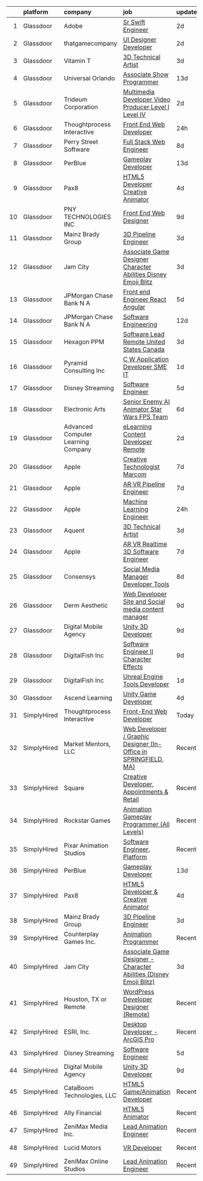 

|    | platform    | company                            | job                                                                                                                                                                                                                                                                                                                                                                                                                                                                                                                                                                                                                                                                                                                                                                                                                                                                                                                                                                                                                                                                                                                                                                                                                                                                                                                                                                                                                                                                                                         | update_time   | location             |
|---:|:------------|:-----------------------------------|:------------------------------------------------------------------------------------------------------------------------------------------------------------------------------------------------------------------------------------------------------------------------------------------------------------------------------------------------------------------------------------------------------------------------------------------------------------------------------------------------------------------------------------------------------------------------------------------------------------------------------------------------------------------------------------------------------------------------------------------------------------------------------------------------------------------------------------------------------------------------------------------------------------------------------------------------------------------------------------------------------------------------------------------------------------------------------------------------------------------------------------------------------------------------------------------------------------------------------------------------------------------------------------------------------------------------------------------------------------------------------------------------------------------------------------------------------------------------------------------------------------|:--------------|:---------------------|
|  1 | Glassdoor   | Adobe                              | [Sr  Swift Engineer](https://www.glassdoor.com/partner/jobListing.htm?pos=124&ao=1136043&s=58&guid=00000181518500eb879bbe0042eb9000&src=GD_JOB_AD&t=SR&vt=w&cs=1_ee44a25d&cb=1654930080518&jobListingId=1007926865965&jrtk=3-0-1g58oa0e7380b001-1g58oa0ekr16q800-0eb9acac2a4dbb82-)                                                                                                                                                                                                                                                                                                                                                                                                                                                                                                                                                                                                                                                                                                                                                                                                                                                                                                                                                                                                                                                                                                                                                                                                                         | 2d            | New York, NY         |
|  2 | Glassdoor   | thatgamecompany                    | [UI Designer Developer](https://www.glassdoor.com/partner/jobListing.htm?pos=113&ao=1136043&s=58&guid=00000181518500eb879bbe0042eb9000&src=GD_JOB_AD&t=SR&vt=w&cs=1_73b6625b&cb=1654930080512&jobListingId=1007926460343&jrtk=3-0-1g58oa0e7380b001-1g58oa0ekr16q800-b15c9ccfab3e315b-)                                                                                                                                                                                                                                                                                                                                                                                                                                                                                                                                                                                                                                                                                                                                                                                                                                                                                                                                                                                                                                                                                                                                                                                                                      | 2d            | Santa Monica, CA     |
|  3 | Glassdoor   | Vitamin T                          | [3D Technical Artist](https://www.glassdoor.com/partner/jobListing.htm?pos=108&ao=1110586&s=58&guid=00000181518500eb879bbe0042eb9000&src=GD_JOB_AD&t=SR&vt=w&cs=1_ae7a87e5&cb=1654930080512&jobListingId=1007924250804&cpc=451933188B21919D&jrtk=3-0-1g58oa0e7380b001-1g58oa0ekr16q800-b676246afe9ffab5--6NYlbfkN0DMrcEu7yrtATojKJA7cEzGQ3FdRGWLh0CZQInL4ECGI6k5tN82kdM0OKoro5eXmjqrlAnDtckO5oeRnp0WuwL4LRISKzB96TROHOn88Gkm_ZjVTDxR6yvKi-wTEpxbYoH4Q9Epgd_JwKUcv74onN9sPbFCnxTAPOYzeQVeoWsKFH3ceFk4XTZZhHA1ZEWOr2IFfBp5-lltLUZ28tOjabB2JaqVXAqMe4joTtSEwPKp-UM_GfgqirWOuBX5Bcl871fEIyZIm6TxfaAxY3hw7JKcWueKFxUcTyydZ2zNMVulqj9pN5PPoX_KyQouLkiu2hKk5a3_fl26OOar-ajwwMooV30VwEe-ub_GP61-NDJIYMCmBGCZ81trIzdwSdXqALWOvHFXaVC_sG3_2gryXdWy6kxYnOau6nGlgvibJj1qf1qypqHDj1tbN9gviV_aLR0k19eH7Jwsfih09xcjw4PnstYDDl9dbcc%3D)                                                                                                                                                                                                                                                                                                                                                                                                                                                                                                                                                                                                                                                                                     | 3d            | Remote               |
|  4 | Glassdoor   | Universal Orlando                  | [Associate Show Programmer](https://www.glassdoor.com/partner/jobListing.htm?pos=104&ao=1110586&s=58&guid=00000181518500eb879bbe0042eb9000&src=GD_JOB_AD&t=SR&vt=w&cs=1_bf1174af&cb=1654930080511&jobListingId=1007899977690&cpc=B101C867B3EF2D75&jrtk=3-0-1g58oa0e7380b001-1g58oa0ekr16q800-2735dcba309f4511--6NYlbfkN0A8dBNt2Xi2s2VyZMdbOlonzlm4bxv48OGaZczYzhjJpiI6hl9onzam_9bPu8THeLHS33lgPoROi3Nk-t2fwvnGv-IUb7dftLT6zd1Hgu4Jzffg5nKJAm4_HSLTrtFY8QMMDi18zQ6SLRpl19tr40OgDun0b9UW2TV2bDSkwqsCMq5OPCCN2F7FVJfe-Kfks84xpW3QvQ1SdHRllb9R5Cko_hyhywK9mflQr_IeWUQKpXOXgAF0q6cAkx9Q-d_osEiIRMZnqiMEGCvnBqw31Ac2ydV6HxWEoW7qCNQ2F8oeMCQKhnyJTh2AJ6aPurIOuOfEhzFxNrFH8fReCJMNWtlthVJdXuGxMDDTpB2M4-iZAw8JTBQg0V0WXfeeea-rK-A2MGbNQUmGkgDfb7FH03iBJNAvgI3MMAK7XQy7yOZNp26flj2NDtfnip9Yc6oguQLoX3VF8B_J0SE0TD2NQo1d7fgtWFrYXn6Bk4Tw8B2LQd0i2vCWCJjD8bkVUzD2p70dP-gIwIwRAdVn7uOb14I26d2YN5-bbMqnl6kZEZNWljnxu-7PwqmyV8HfF0R8SfejBbg4Fe8D5g6t6YmEw3FDwy-jFgZq0SnXbA_Ny7FlTkdMDleHWsMqFbmYWpn68B61l0HYueFXNh5P4-iJ5sk9bCAVPkYM1iWo_9QXhiizHz03J7vFP2a9I992LAjjJUluYbIDZW4QyZ4STC7ZifPuCLavF21a5lCqzeuE9VY316tnoq2pnIApAL7BHWVD8J4rn_MT0wgMssgLbMOB4PhtSchuTq84-69JEbbQsjoSgnNxmdfbyk3Pm8k9Y3moSXco1AiIQ2bauti56nQZ01CSAdxdwxgz4ZcqLZEltx04hi6S_2eHiZgxtYmOqIwB4oR4hANcWasDwler9KQyDYnGwOjy9wy_9FTkvilkOxSFbYfbG1a4uxgtWzaK_BMhRlFgFsI22aeLi7CBZFQMzs7IyXULXDNzdVSTgsN4y7Rd3XLivMyrE7kljg4vnDo_9cO-w06c3Pre48o616WC3N0dQS-XjQ9KC7i31SicJoV2lTxg34ZyWDFQHSaDXbVykcdIbP8cvvOXXolU_FY69i0Yo-2yc66P01Vxx2UxlzybiQ%3D%3D) | 13d           | Orlando, FL          |
|  5 | Glassdoor   | Trideum Corporation                | [Multimedia Developer Video Producer  Level I   Level IV ](https://www.glassdoor.com/partner/jobListing.htm?pos=128&ao=1136043&s=58&guid=00000181518500eb879bbe0042eb9000&src=GD_JOB_AD&t=SR&vt=w&ea=1&cs=1_ba717557&cb=1654930080518&jobListingId=1007927748029&jrtk=3-0-1g58oa0e7380b001-1g58oa0ekr16q800-9774e517da35a4b8-)                                                                                                                                                                                                                                                                                                                                                                                                                                                                                                                                                                                                                                                                                                                                                                                                                                                                                                                                                                                                                                                                                                                                                                              | 2d            | Fort Sam Houston, TX |
|  6 | Glassdoor   | Thoughtprocess Interactive         | [Front End Web Developer](https://www.glassdoor.com/partner/jobListing.htm?pos=103&ao=1110586&s=58&guid=00000181518500eb879bbe0042eb9000&src=GD_JOB_AD&t=SR&vt=w&ea=1&cs=1_1f47c7ec&cb=1654930080512&jobListingId=1007932192849&cpc=6193B0C32834B022&jrtk=3-0-1g58oa0e7380b001-1g58oa0ekr16q800-17fa3b3a3ef9e947--6NYlbfkN0DW1Pv4zlUSkAgGS76DL173agLpQ-Pr3TIaPZqk8bxgbTU2O9KJxAWmHxIfHPGN5y_KvDlX-iVMjoY0_k1LdJzh5BAsDGg8DboJwnaowMvUwWclEyj4k54soQzN7MZPN3m22WEQMf8VZDbHjxQowwIRCqtcIciu2m8NeKrsdMoaYSIXoEuiD2iOmElVCbb3LDrA3P-lG84Mb-_ixQFZuSZeIhyVDVBQdI1egRUZQqeJ6oWddvvwsGY7qoypg0_yWRRM9P59gfMS2VR6LKUOUTsCRrYotgnp8rxfqXvtF0GsV7jiLcn1yS7dH9NKKawoGKfvs9UK8twxdRwBLK5pP-bk5KiDhC0NZFpU-p4gXTCcTtALc0WOoOFyRBqTIHi-BKArHDCYG0X6t6uBwH7Q8NQsb1_ke7a5FWliXOyKHC9LlN2EegkHrlgzyt4jkqUsze2lPzOyrQYVEgaujFKy-OA_1b34oxm9KxYqkqelmIH4-eVnjKT19qzZL9vWclCcgM0%3D)                                                                                                                                                                                                                                                                                                                                                                                                                                                                                                                                                                                                                                            | 24h           | Saint Louis, MO      |
|  7 | Glassdoor   | Perry Street Software              | [Full Stack Web Engineer](https://www.glassdoor.com/partner/jobListing.htm?pos=120&ao=1136043&s=58&guid=00000181518500eb879bbe0042eb9000&src=GD_JOB_AD&t=SR&vt=w&ea=1&cs=1_f20d8c69&cb=1654930080513&jobListingId=1007914397876&jrtk=3-0-1g58oa0e7380b001-1g58oa0ekr16q800-eb2ef8af587e2fcf-)                                                                                                                                                                                                                                                                                                                                                                                                                                                                                                                                                                                                                                                                                                                                                                                                                                                                                                                                                                                                                                                                                                                                                                                                               | 8d            | New York, NY         |
|  8 | Glassdoor   | PerBlue                            | [Gameplay Developer](https://www.glassdoor.com/partner/jobListing.htm?pos=111&ao=1136043&s=58&guid=00000181518500eb879bbe0042eb9000&src=GD_JOB_AD&t=SR&vt=w&ea=1&cs=1_edaa0464&cb=1654930080512&jobListingId=1007900012705&jrtk=3-0-1g58oa0e7380b001-1g58oa0ekr16q800-6bc70aa2c3c75999-)                                                                                                                                                                                                                                                                                                                                                                                                                                                                                                                                                                                                                                                                                                                                                                                                                                                                                                                                                                                                                                                                                                                                                                                                                    | 13d           | Madison, WI          |
|  9 | Glassdoor   | Pax8                               | [HTML5 Developer   Creative Animator](https://www.glassdoor.com/partner/jobListing.htm?pos=110&ao=1136043&s=58&guid=00000181518500eb879bbe0042eb9000&src=GD_JOB_AD&t=SR&vt=w&ea=1&cs=1_b75fcfa8&cb=1654930080512&jobListingId=1007921790278&jrtk=3-0-1g58oa0e7380b001-1g58oa0ekr16q800-94e32ab3bd5f2716-)                                                                                                                                                                                                                                                                                                                                                                                                                                                                                                                                                                                                                                                                                                                                                                                                                                                                                                                                                                                                                                                                                                                                                                                                   | 4d            | Denver, CO           |
| 10 | Glassdoor   | PNY TECHNOLOGIES  INC              | [Front End Web Designer](https://www.glassdoor.com/partner/jobListing.htm?pos=112&ao=1136043&s=58&guid=00000181518500eb879bbe0042eb9000&src=GD_JOB_AD&t=SR&vt=w&ea=1&cs=1_94304739&cb=1654930080512&jobListingId=1007909671058&jrtk=3-0-1g58oa0e7380b001-1g58oa0ekr16q800-7ca51e5658e731c3-)                                                                                                                                                                                                                                                                                                                                                                                                                                                                                                                                                                                                                                                                                                                                                                                                                                                                                                                                                                                                                                                                                                                                                                                                                | 9d            | Remote               |
| 11 | Glassdoor   | Mainz Brady Group                  | [3D Pipeline Engineer](https://www.glassdoor.com/partner/jobListing.htm?pos=101&ao=1110586&s=58&guid=00000181518500eb879bbe0042eb9000&src=GD_JOB_AD&t=SR&vt=w&ea=1&cs=1_4d342b90&cb=1654930080511&jobListingId=1007924023769&cpc=BBBD384EA192911E&jrtk=3-0-1g58oa0e7380b001-1g58oa0ekr16q800-19e69a8eea02e56c--6NYlbfkN0AmBvT8mmb9xI3Fj7UxKkF4Cq8RZh4Va6i5lMeIN2RcgGASh7aFhimwCXUNgOpzN1fbJ1oBdpr8KHMtR0CV7Zq2RullAxWIL3pE3BDWV59ENUqakRDszZixYKhBkXpnqpQvqe1fgrLdNWUtqdFStxCtFPy6Wabm9-W5fOxJtdZMS8_ygq6xyQ55hH7eNBwfvRq9YUTs8eIAxrtb5Ivc_u609qf8UvGBuuXDqd1hi-bFp5axosWyDcp731zVXWTFOFDzA8cLcrBvly0SlFrRYpA6FCc1ZkqfPq3N7qgN5fNl7J3XJhtMpPWJO_ZQifVFNRzBQVjWn8gubz4lle4IyTfKLu5JrxPHBPfR54tFzpZzhbT7fHvWhWV27r_fOULrbcoeBiTzA4RwWcTZ65q2YGsEzNMDS7GWpWnZmMU3lBCdBo08Q1JYSG3yxhR4Huhpvsiz-hxEoaLt0DqKD5RtJSzS8t7Tivac8C3uKX4FK7JwOo_t5HbvRU9RfExX_iNrGc1GNc2F-HuGHg%3D%3D)                                                                                                                                                                                                                                                                                                                                                                                                                                                                                                                                                                                                                                 | 3d            | Remote               |
| 12 | Glassdoor   | Jam City                           | [Associate Game Designer   Character Abilities  Disney Emoji Blitz ](https://www.glassdoor.com/partner/jobListing.htm?pos=116&ao=1136043&s=58&guid=00000181518500eb879bbe0042eb9000&src=GD_JOB_AD&t=SR&vt=w&cs=1_e2623bf3&cb=1654930080513&jobListingId=1007924480789&jrtk=3-0-1g58oa0e7380b001-1g58oa0ekr16q800-ef94adba0224604c-)                                                                                                                                                                                                                                                                                                                                                                                                                                                                                                                                                                                                                                                                                                                                                                                                                                                                                                                                                                                                                                                                                                                                                                         | 3d            | Burbank, CA          |
| 13 | Glassdoor   | JPMorgan Chase Bank  N A           | [Front end Engineer   React Angular](https://www.glassdoor.com/partner/jobListing.htm?pos=114&ao=1136043&s=58&guid=00000181518500eb879bbe0042eb9000&src=GD_JOB_AD&t=SR&vt=w&cs=1_abfd6fb7&cb=1654930080513&jobListingId=1007919590257&jrtk=3-0-1g58oa0e7380b001-1g58oa0ekr16q800-a4bbdc68706a567a-)                                                                                                                                                                                                                                                                                                                                                                                                                                                                                                                                                                                                                                                                                                                                                                                                                                                                                                                                                                                                                                                                                                                                                                                                         | 5d            | Plano, TX            |
| 14 | Glassdoor   | JPMorgan Chase Bank  N A           | [Software Engineering](https://www.glassdoor.com/partner/jobListing.htm?pos=117&ao=1136043&s=58&guid=00000181518500eb879bbe0042eb9000&src=GD_JOB_AD&t=SR&vt=w&cs=1_5b446aba&cb=1654930080513&jobListingId=1007900429888&jrtk=3-0-1g58oa0e7380b001-1g58oa0ekr16q800-f94e7ac545b6f3b8-)                                                                                                                                                                                                                                                                                                                                                                                                                                                                                                                                                                                                                                                                                                                                                                                                                                                                                                                                                                                                                                                                                                                                                                                                                       | 12d           | Columbus, OH         |
| 15 | Glassdoor   | Hexagon PPM                        | [Software Lead  Remote   United States  Canada ](https://www.glassdoor.com/partner/jobListing.htm?pos=130&ao=1136043&s=58&guid=00000181518500eb879bbe0042eb9000&src=GD_JOB_AD&t=SR&vt=w&cs=1_5cb510b5&cb=1654930080518&jobListingId=1007924814613&jrtk=3-0-1g58oa0e7380b001-1g58oa0ekr16q800-401ac6b60cf2f8b3-)                                                                                                                                                                                                                                                                                                                                                                                                                                                                                                                                                                                                                                                                                                                                                                                                                                                                                                                                                                                                                                                                                                                                                                                             | 3d            | Madison, AL          |
| 16 | Glassdoor   | Pyramid Consulting  Inc            | [C W Application Developer SME   IT](https://www.glassdoor.com/partner/jobListing.htm?pos=109&ao=1110586&s=58&guid=00000181518500eb879bbe0042eb9000&src=GD_JOB_AD&t=SR&vt=w&ea=1&cs=1_e67b3ebb&cb=1654930080513&jobListingId=1007929621540&cpc=F41FEAB56D215062&jrtk=3-0-1g58oa0e7380b001-1g58oa0ekr16q800-fe002e009dff159c--6NYlbfkN0Bjic9BpODao-m9BEup4myv2yv9o6hanv70kCRpjMjSDcmmrD9YS-C3x1sAbJGW_XqKuzhmgJhJcVI52qUdS9zY-B0NezLEoDV8lM3EsDfYMhCkJcHVZzTvoSSyWiXxPfdRaO20MHgXm1yxPXMCH7osvwkyhbNu9K5t5Sw46bVp2uMBH5VPcGrawp10Be8aPcmIteYYkQFGeBoJxSXms7zdt56uHeQn3e7PLzyMNU8EiisNZh9DwZmr5NTjPDl82jOFnCwLyc1PEOQo2xAqiFqSe0ywpZ5kYiNHMH6PloGDjxxFhEIR2uPXHz0M1eMhae4-pH-rRhozEOP6IXOF9d1iYGy-NwWjywBh9x5aADb6Dvi8SYwTRzyl9hO4yA_U-Ih1A8bwrwhtJk0MUyk37VteXmTlqt2sRpC0yVWkwzM2Od92kdS6TKuhyxZSx1sXGNMRnvSGFdUKNl-WlftAr7R2b8uu7nADt70dy3-1f0lQ0cK8X169sMapl6sYc6dRPrD2k9B1I8-C8yAQDnQ4VqPxgcrjlM4ta15e6T1qO4PDQrDowqbJKxAKwNJXoGc1msBvYiEOGyTQ89ys7lNMzztxLOeIauUXBccCWpUup0cB9wDSYKroMKAj8YCyr0G8CO4tR6DrKRNE065yC7SZD_XIGCE7vS30rr8-ANyjprhNhe1F0gZ4Zq6xRHulOSYKxRRbF37kRK2hktdn2dQzfRErZ0V3h9R-BOinVXaDBjGL1Mfd4JClWOC6WXNnRbgH6u-oVDfMSCKHEyvuLXUmqLHjwOmcb6gj9hyPnVmdJpoZ235XkO67QP0wu_5zE0VoiVddTlF7CsnbaU_EBP3IGS7k_bp_1ZM_v2TA3YLRUIq5Twe8oqLINVSoLxHeMuTBMddqE6_PB642sVkwOJZxXMHvBhZDMx8hnc6yTxEnyGvOCchyVhXLZ2sWgDyFF760yC6yhfztrrHqFGGv3RH83p5b3Q0k3UlZAkrdb8fNIy51kuF__8ka3-RjX_5oLqZ7X_ncus5DyMac7g%3D%3D)                                                                                   | 1d            | Charlotte, NC        |
| 17 | Glassdoor   | Disney Streaming                   | [Software Engineer](https://www.glassdoor.com/partner/jobListing.htm?pos=102&ao=1110586&s=58&guid=00000181518500eb879bbe0042eb9000&src=GD_JOB_AD&t=SR&vt=w&cs=1_fe63c906&cb=1654930080511&jobListingId=1007919231365&cpc=8507CEB59E1C6AFB&jrtk=3-0-1g58oa0e7380b001-1g58oa0ekr16q800-78a5eaef3ade77c7--6NYlbfkN0DAFTyt7pbDCC2JPO79CSdi1dIb81yjczP5qsKcZIxgiYm3-7g-689UM0rgypL64cq-D3h0ZgjIJfCe09a6bqotsp0mOIa0q7QPZKe0ptZ6OS9lnKCChTJNKRDX8QlGJ_xS_y027yTGjipjbS33-Bv35-XPn9sJW8JLJ5MabdwZ92LCmwhe_UQQxMRUkjWpgTd8eoNoH8bsxshJOxNX9bt0B1jgPFzQawnQlE9kYdyaCKZyCtHcq5gXsX8_DRmS5-CoNqx9noN0oSP6ZetgouPb_FEZKkiAKZqwyBjAJX74pJTbmshotZkcCUY01ZZVeyOYSgCfdEWti2-Wa9Cs1Vs8354tgcw0tbODx9dGIGUO1O1RuAdETC4Re8Sq-RcDVoFO9AjZJ3FFuk3F_6TaD-CwQ4CwB6TzbAwjgnc-KtP5paVZ8lhueztS4cZlRgmrydQ%3D)                                                                                                                                                                                                                                                                                                                                                                                                                                                                                                                                                                                                                                                                                                                       | 5d            | New York, NY         |
| 18 | Glassdoor   | Electronic Arts                    | [Senior Enemy AI Animator  Star Wars FPS Team ](https://www.glassdoor.com/partner/jobListing.htm?pos=129&ao=1136043&s=58&guid=00000181518500eb879bbe0042eb9000&src=GD_JOB_AD&t=SR&vt=w&cs=1_9ff1f120&cb=1654930080518&jobListingId=1007917577930&jrtk=3-0-1g58oa0e7380b001-1g58oa0ekr16q800-6d75182a9265581a-)                                                                                                                                                                                                                                                                                                                                                                                                                                                                                                                                                                                                                                                                                                                                                                                                                                                                                                                                                                                                                                                                                                                                                                                              | 6d            | Los Angeles, CA      |
| 19 | Glassdoor   | Advanced Computer Learning Company | [eLearning Content Developer  Remote  ](https://www.glassdoor.com/partner/jobListing.htm?pos=115&ao=1136043&s=58&guid=00000181518500eb879bbe0042eb9000&src=GD_JOB_AD&t=SR&vt=w&ea=1&cs=1_2fea1c9f&cb=1654930080513&jobListingId=1007927044710&jrtk=3-0-1g58oa0e7380b001-1g58oa0ekr16q800-5537038bbb0cb43c-)                                                                                                                                                                                                                                                                                                                                                                                                                                                                                                                                                                                                                                                                                                                                                                                                                                                                                                                                                                                                                                                                                                                                                                                                 | 2d            | Remote               |
| 20 | Glassdoor   | Apple                              | [Creative Technologist  Marcom](https://www.glassdoor.com/partner/jobListing.htm?pos=127&ao=1136043&s=58&guid=00000181518500eb879bbe0042eb9000&src=GD_JOB_AD&t=SR&vt=w&cs=1_bb82283b&cb=1654930080518&jobListingId=1007917363609&jrtk=3-0-1g58oa0e7380b001-1g58oa0ekr16q800-666f3071f17e62e5-)                                                                                                                                                                                                                                                                                                                                                                                                                                                                                                                                                                                                                                                                                                                                                                                                                                                                                                                                                                                                                                                                                                                                                                                                              | 7d            | Cupertino, CA        |
| 21 | Glassdoor   | Apple                              | [AR VR Pipeline Engineer](https://www.glassdoor.com/partner/jobListing.htm?pos=105&ao=1110586&s=58&guid=00000181518500eb879bbe0042eb9000&src=GD_JOB_AD&t=SR&vt=w&cs=1_94f8eac8&cb=1654930080512&jobListingId=1007917012962&cpc=C4A69CCDBB3B9599&jrtk=3-0-1g58oa0e7380b001-1g58oa0ekr16q800-133eb62d795134b8--6NYlbfkN0BvKrLyj5gPmtZO9T8euul8TCxuuKNOtzRJOomxnwSEodTz2Bc-sPZl1dBMH13w-jPgyhYajQM8u_w_EcCdldveNDjPZBuSqNd8Yvm_XALYH3Zis_HsqaLOPnhOwy-KstjkGkRjPb-QWrn3alXPuJ3W_mYVcstUhLIxQQJpp66n438RxzrSmy64mn9owuSRMA1kZo2pxQcRVVKrZRqzDZpXWRlABHNrQaAWn4gHiRYB8amum23MjzwA42VSKlzcUrhhFczmB6uU5SJfKCwnF6kWrUyx929GFTVxV7eymxqAdliF0JaA7nvOOS3cIw22NQuL3OPka3UjFGaC3FnnAM3Yd0cUqlUIa8jE2H2F8xgYOjCf7i4sxP-2DXh-RP8oVdOvI5J0Mw7yxttADfm2f5KufnAzfUnTJz2BNLGu-u1r6ny51BZR41xrRYtIep2TCcK0UNdopDGmWpMMHL19lW0oCXFLrVfd8rrUA0k65oabucg5hBymycmbcqlxMZWB4U-sR_s-eZwTDor9Ut33q_kFV_aAaDOKQ9u-LDEEuLQnsDO6PqkCNaUikLnRqIiLFxSe5L__-jzWLNEnYc61Q918QK6m0njCIJQ9o8FqlzZjSu-IJ5RB97pidy7G_W0DXBVhHlcvaGi2wzby_bLNxILEGr8p3SoiSoNbc1mZTLFrKijTpDepsVxCVu6uss4LQ_m-b6YSGK4kizIOWNypZGplKLN0brctqFQ-vA9DsEW6LzYYEFg7UpUCwLnaUN0gwNRO-7ym00Ql6q4B9B37nbjEeyXLdj5e-AylHnZa0fopUuzVBqFn34V1ogFbA4yqXcfavnnR4RIIjAWSHeP-k62gZqi9cw5mDQW2rPkeUvijgGL5ojAS8o-P14_SPzQL92o6gZkk-SnADfZQL6wye0crks2I3QrtTLNkkEjLBMwoJ92Ql0njYE8okjgJ1Wp0KFYgH6rwSvc4hg%3D%3D)                                                                                                                                                                   | 7d            | Seattle, WA          |
| 22 | Glassdoor   | Apple                              | [Machine Learning Engineer](https://www.glassdoor.com/partner/jobListing.htm?pos=119&ao=1136043&s=58&guid=00000181518500eb879bbe0042eb9000&src=GD_JOB_AD&t=SR&vt=w&cs=1_8b722da5&cb=1654930080513&jobListingId=1007931816376&jrtk=3-0-1g58oa0e7380b001-1g58oa0ekr16q800-c5a79eab65c19559-)                                                                                                                                                                                                                                                                                                                                                                                                                                                                                                                                                                                                                                                                                                                                                                                                                                                                                                                                                                                                                                                                                                                                                                                                                  | 24h           | Cupertino, CA        |
| 23 | Glassdoor   | Aquent                             | [3D Technical Artist](https://www.glassdoor.com/partner/jobListing.htm?pos=106&ao=1110586&s=58&guid=00000181518500eb879bbe0042eb9000&src=GD_JOB_AD&t=SR&vt=w&cs=1_baf7a238&cb=1654930080512&jobListingId=1007923719283&cpc=FD1C1DA32C38CFA7&jrtk=3-0-1g58oa0e7380b001-1g58oa0ekr16q800-543a1d89cc196ac1--6NYlbfkN0DMrcEu7yrtATojKJA7cEzGQ3FdRGWLh0CZQInL4ECGI9gD0Wolx9R2EDT7B77c2cRZWsv8m3llZu--9Lw114O_skrLyF_I6SgxSxzYeplcDPXGdHein_SZiLSSfcxNX90WARoK4PLXqXq75b43CDnftlS_FE9aV2wRJHGfXTKNI_z-dOFon3Mw_xNuXjkDLe8C7nthz5ymNR2-9bbYt6fq3npu8YXRIrZ_8y4WTIChLj1Wfd1V-Q1rjJWSZOHDnwXX-i0UOlxfIh12wH8OpFahjGBkHqR2P8QDkPMWuVQjSwqFnnmm2y5OkQCwv_CMUeZj2KpgrVFRi6HaaWMz-stfi5s9e_TBfxKhujODNrUFIG05jxdo-1UyQoj4nvxPpAR_M8zXjE3LBzkD2jQ5a_HoQzQSXbSygAQYisA7Hij7SCcazN_bcQ79xIJdj3Hywh7jDwL7KOGMTg%3D%3D)                                                                                                                                                                                                                                                                                                                                                                                                                                                                                                                                                                                                                                                                                                       | 3d            | Remote               |
| 24 | Glassdoor   | Apple                              | [AR VR Realtime 3D Software Engineer](https://www.glassdoor.com/partner/jobListing.htm?pos=107&ao=1110586&s=58&guid=00000181518500eb879bbe0042eb9000&src=GD_JOB_AD&t=SR&vt=w&cs=1_f6bd6314&cb=1654930080512&jobListingId=1007917019689&cpc=F41FEAB56D215062&jrtk=3-0-1g58oa0e7380b001-1g58oa0ekr16q800-703a88a9c6f7413d--6NYlbfkN0BvKrLyj5gPmtZO9T8euul8TCxuuKNOtzRJOomxnwSEodTz2Bc-sPZlbtkML8D-m4p0JTgu20NFrbYzIXzdTL7M0YCGMH1Q15OPQWgZrvSkRHCjbmt5W5NYEPttKfSq-8BcYKLP3AEbApw73X_wiWt6VuyKYd8jpH0rqIg5ifV2pLQTGerGiUvsqU7Z7G_5Pfz5YD1KENJvHS1CEbLaWqyXhTtCXfw0dHtPVDY5oPHbkRoOAvzB1URsSVJSavcQqXw_ZYGX1LRNBvMVd8RbPxqXuT2LItWgtmQqjE8DPV0LkiKwzDabR-_P5X9JGgIqnLPgMJBkqVE5oyjK-7kcm70-rtBr-h_qhzOQAPsvXlcbeLetVnu-996vfxVeB6X20mWSRAZuKpf2QfX0oPmufJa5vsV-eKsIZDeNF2lAnc-tt62-eUyn8doZf3jX4pL5uNd1h4A8_zrbD8vVuTFaD2fRXcl3qzW2eTbaJeUXOSdZrZE6IC8jx1M-gOjQBlGz8kIJ42ZhOKOMbJMNKdDfIWiyswXLh6EUJQSivkNlIEJFyVvBTkQkWlSZn6GcbYLh0S1mA0lvzus4vfwQ4YJUGwGVuaO4SF49K1--FPRO7vIQocc-b1QrkNe-nI4IYbIak-_MFSuxrWQcgZvPwSPctfAqFhE-2NaCQKfTglOmzUZBUW0PhkaL_ZIjVzgCxi9b01poxF1kAUVD4w94_OxaR7Fq2gUxjAJcDUAUQgUFK3OEtNATHhjc95gLHU09eH7AcgmEfxBDmYh8ibpYpv4N2EFVKRgTqQbdwMVVWj8abjuvJRqcqQh1dPlfpYbhDnWF0t9eDUnWFMMVA5ote0mdZp9gGWQygMzP52e7MdU8wijf5SSp6Yq1wFOwD1Fhbdoqeq_DdpXP6JVwJUy6-iQRbgzxpf1LcNQsedWzh2o2qVi_oksoUp0KH3qO7rIzwzhj-_qEO5Rzu7muCy33WJDDF8Uc)                                                                                                                                                   | 7d            | Boulder, CO          |
| 25 | Glassdoor   | Consensys                          | [Social Media Manager  Developer Tools ](https://www.glassdoor.com/partner/jobListing.htm?pos=126&ao=1136043&s=58&guid=00000181518500eb879bbe0042eb9000&src=GD_JOB_AD&t=SR&vt=w&ea=1&cs=1_ed7dac35&cb=1654930080518&jobListingId=1007913667772&jrtk=3-0-1g58oa0e7380b001-1g58oa0ekr16q800-5fbff024e003da23-)                                                                                                                                                                                                                                                                                                                                                                                                                                                                                                                                                                                                                                                                                                                                                                                                                                                                                                                                                                                                                                                                                                                                                                                                | 8d            | New York, NY         |
| 26 | Glassdoor   | Derm Aesthetic                     | [Web Developer  Site and Social media content manager](https://www.glassdoor.com/partner/jobListing.htm?pos=118&ao=1136043&s=58&guid=00000181518500eb879bbe0042eb9000&src=GD_JOB_AD&t=SR&vt=w&ea=1&cs=1_b07d68f5&cb=1654930080513&jobListingId=1007910338432&jrtk=3-0-1g58oa0e7380b001-1g58oa0ekr16q800-afd5e02a7c5642f3-)                                                                                                                                                                                                                                                                                                                                                                                                                                                                                                                                                                                                                                                                                                                                                                                                                                                                                                                                                                                                                                                                                                                                                                                  | 9d            | Remote               |
| 27 | Glassdoor   | Digital Mobile Agency              | [Unity 3D Developer](https://www.glassdoor.com/partner/jobListing.htm?pos=122&ao=1136043&s=58&guid=00000181518500eb879bbe0042eb9000&src=GD_JOB_AD&t=SR&vt=w&ea=1&cs=1_14afdb9c&cb=1654930080517&jobListingId=1007909713890&jrtk=3-0-1g58oa0e7380b001-1g58oa0ekr16q800-b2b1a5f14e6f4c14-)                                                                                                                                                                                                                                                                                                                                                                                                                                                                                                                                                                                                                                                                                                                                                                                                                                                                                                                                                                                                                                                                                                                                                                                                                    | 9d            | Remote               |
| 28 | Glassdoor   | DigitalFish  Inc                   | [Software Engineer II   Character Effects](https://www.glassdoor.com/partner/jobListing.htm?pos=125&ao=1136043&s=58&guid=00000181518500eb879bbe0042eb9000&src=GD_JOB_AD&t=SR&vt=w&ea=1&cs=1_40c69864&cb=1654930080518&jobListingId=1007911690931&jrtk=3-0-1g58oa0e7380b001-1g58oa0ekr16q800-70e4133aad69f5a2-)                                                                                                                                                                                                                                                                                                                                                                                                                                                                                                                                                                                                                                                                                                                                                                                                                                                                                                                                                                                                                                                                                                                                                                                              | 9d            | Remote               |
| 29 | Glassdoor   | DigitalFish  Inc                   | [Unreal Engine Tools Developer](https://www.glassdoor.com/partner/jobListing.htm?pos=123&ao=1136043&s=58&guid=00000181518500eb879bbe0042eb9000&src=GD_JOB_AD&t=SR&vt=w&ea=1&cs=1_82f2bf91&cb=1654930080518&jobListingId=1007929712167&jrtk=3-0-1g58oa0e7380b001-1g58oa0ekr16q800-bb7eacb496146d14-)                                                                                                                                                                                                                                                                                                                                                                                                                                                                                                                                                                                                                                                                                                                                                                                                                                                                                                                                                                                                                                                                                                                                                                                                         | 1d            | Remote               |
| 30 | Glassdoor   | Ascend Learning                    | [Unity Game Developer](https://www.glassdoor.com/partner/jobListing.htm?pos=121&ao=1136043&s=58&guid=00000181518500eb879bbe0042eb9000&src=GD_JOB_AD&t=SR&vt=w&cs=1_ed128516&cb=1654930080517&jobListingId=1007921082834&jrtk=3-0-1g58oa0e7380b001-1g58oa0ekr16q800-aadf2f0e87251eba-)                                                                                                                                                                                                                                                                                                                                                                                                                                                                                                                                                                                                                                                                                                                                                                                                                                                                                                                                                                                                                                                                                                                                                                                                                       | 4d            | Leawood, KS          |
| 31 | SimplyHired | Thoughtprocess Interactive         | [Front-End Web Developer](https://www.simplyhired.com/job/lb0LrEmJuu-febCtCDvKUu2SKeX2KrxDZ5wUbtHaxXSmTUy-rb90nQ?q=animation+developer)                                                                                                                                                                                                                                                                                                                                                                                                                                                                                                                                                                                                                                                                                                                                                                                                                                                                                                                                                                                                                                                                                                                                                                                                                                                                                                                                                                     | Today         | St. Louis, MO        |
| 32 | SimplyHired | Market Mentors, LLC                | [Web Developer / Graphic Designer (In-Office in SPRINGFIELD, MA)](https://www.simplyhired.com/job/kdDKEVojufcVMH10vEpQNtf-fbxzehti8PQJudzg7GIUfRr5_tUjIg?q=animation+developer)                                                                                                                                                                                                                                                                                                                                                                                                                                                                                                                                                                                                                                                                                                                                                                                                                                                                                                                                                                                                                                                                                                                                                                                                                                                                                                                             | Recently      | Hartford, CT         |
| 33 | SimplyHired | Square                             | [Creative Developer, Appointments & Retail](https://www.simplyhired.com/job/pfBga4qXXnUBTM-VTwYJh5sSbTkGQuxhvOhmpDfLAuuAThj7nYgoHw?q=animation+developer)                                                                                                                                                                                                                                                                                                                                                                                                                                                                                                                                                                                                                                                                                                                                                                                                                                                                                                                                                                                                                                                                                                                                                                                                                                                                                                                                                   | Recently      | San Francisco, CA    |
| 34 | SimplyHired | Rockstar Games                     | [Animation Gameplay Programmer (All Levels)](https://www.simplyhired.com/job/1pSEzXWP6p8ML9piAakVgJAIWzA9LrjPxi3CLE-MLJDKJMG2jk5IcQ?q=animation+developer)                                                                                                                                                                                                                                                                                                                                                                                                                                                                                                                                                                                                                                                                                                                                                                                                                                                                                                                                                                                                                                                                                                                                                                                                                                                                                                                                                  | Recently      | Carlsbad, CA         |
| 35 | SimplyHired | Pixar Animation Studios            | [Software Engineer, Platform](https://www.simplyhired.com/job/skxTPaLu9_6CYJMNEj-6V8IgLdR5ruEc6_CYauwEv8qUKF-bZj8kng?q=animation+developer)                                                                                                                                                                                                                                                                                                                                                                                                                                                                                                                                                                                                                                                                                                                                                                                                                                                                                                                                                                                                                                                                                                                                                                                                                                                                                                                                                                 | Recently      | Emeryville, CA       |
| 36 | SimplyHired | PerBlue                            | [Gameplay Developer](https://www.simplyhired.com/job/M4Cwk8i3V3BEHLU9ZHPTviKQ_XefhAv4EUFruekeXHpJqomlgK3PQQ?q=animation+developer)                                                                                                                                                                                                                                                                                                                                                                                                                                                                                                                                                                                                                                                                                                                                                                                                                                                                                                                                                                                                                                                                                                                                                                                                                                                                                                                                                                          | 13d           | Madison, WI          |
| 37 | SimplyHired | Pax8                               | [HTML5 Developer & Creative Animator](https://www.simplyhired.com/job/DcI9boA9QAGhvEhJ0nrKDcXbjJdV-Xc9RNA8XU8-WgXmrk0-CIjjnA?q=animation+developer)                                                                                                                                                                                                                                                                                                                                                                                                                                                                                                                                                                                                                                                                                                                                                                                                                                                                                                                                                                                                                                                                                                                                                                                                                                                                                                                                                         | 4d            | Denver, CO           |
| 38 | SimplyHired | Mainz Brady Group                  | [3D Pipeline Engineer](https://www.simplyhired.com/job/wp8joXx_vliVNHgeuhkFppVDoXE15JFjlvsBb6XwyFS5I8ZI7cA-ug?q=animation+developer)                                                                                                                                                                                                                                                                                                                                                                                                                                                                                                                                                                                                                                                                                                                                                                                                                                                                                                                                                                                                                                                                                                                                                                                                                                                                                                                                                                        | 3d            | Remote               |
| 39 | SimplyHired | Counterplay Games Inc.             | [Animation Programmer](https://www.simplyhired.com/job/ja01lGWLinKLuR563KA6A4U8WQhuf1FHnXZkvmF_Ju9Z07Y3VkVtsQ?q=animation+developer)                                                                                                                                                                                                                                                                                                                                                                                                                                                                                                                                                                                                                                                                                                                                                                                                                                                                                                                                                                                                                                                                                                                                                                                                                                                                                                                                                                        | Recently      | Remote               |
| 40 | SimplyHired | Jam City                           | [Associate Game Designer - Character Abilities (Disney Emoji Blitz)](https://www.simplyhired.com/job/p-tkkCtzhq_Ce-fyKZKhmU5KduL4tNjoMMUq7h3aYE4_BcYBRVE78Q?q=animation+developer)                                                                                                                                                                                                                                                                                                                                                                                                                                                                                                                                                                                                                                                                                                                                                                                                                                                                                                                                                                                                                                                                                                                                                                                                                                                                                                                          | 3d            | Burbank, CA          |
| 41 | SimplyHired | Houston, TX or Remote              | [WordPress Developer Designer (Remote)](https://www.simplyhired.com/job/h5NIRqnG6nzwtBLlFlrT64773r4CAOGZWfW6vATD8Z8CzAc7NchDIg?q=animation+developer)                                                                                                                                                                                                                                                                                                                                                                                                                                                                                                                                                                                                                                                                                                                                                                                                                                                                                                                                                                                                                                                                                                                                                                                                                                                                                                                                                       | Recently      | The Woodlands, TX    |
| 42 | SimplyHired | ESRI, Inc.                         | [Desktop Developer - ArcGIS Pro](https://www.simplyhired.com/job/Pn0jlgPOSBBY-nMbXrtFeV4yvqyMnKMGCwWZz4L1Vtp9irTKUDf2Rg?q=animation+developer)                                                                                                                                                                                                                                                                                                                                                                                                                                                                                                                                                                                                                                                                                                                                                                                                                                                                                                                                                                                                                                                                                                                                                                                                                                                                                                                                                              | Recently      | Remote               |
| 43 | SimplyHired | Disney Streaming                   | [Software Engineer](https://www.simplyhired.com/job/hDUOhexg1W6PoSWEvWfmSwsjr2k03KW0CssLgaaRL6A949n6pk4atA?q=animation+developer)                                                                                                                                                                                                                                                                                                                                                                                                                                                                                                                                                                                                                                                                                                                                                                                                                                                                                                                                                                                                                                                                                                                                                                                                                                                                                                                                                                           | 5d            | New York, NY         |
| 44 | SimplyHired | Digital Mobile Agency              | [Unity 3D Developer](https://www.simplyhired.com/job/l_-LxaUvDarE4zVowPsYFCCMvwHGQys9IaqNEj9pHBaVqXw6C90-CA?q=animation+developer)                                                                                                                                                                                                                                                                                                                                                                                                                                                                                                                                                                                                                                                                                                                                                                                                                                                                                                                                                                                                                                                                                                                                                                                                                                                                                                                                                                          | 9d            | Remote               |
| 45 | SimplyHired | CataBoom Technologies, LLC         | [HTML5 Game/Animation Developer](https://www.simplyhired.com/job/rcD9kqRruTFu3sLPN7RcYmKqhwYda35Xkfl4DXnDIh1VgwPtoMUoDw?q=animation+developer)                                                                                                                                                                                                                                                                                                                                                                                                                                                                                                                                                                                                                                                                                                                                                                                                                                                                                                                                                                                                                                                                                                                                                                                                                                                                                                                                                              | Recently      | Richardson, TX       |
| 46 | SimplyHired | Ally Financial                     | [HTML5 Animator](https://www.simplyhired.com/job/nALAXYnSAULwPR4KKgCZeqMUxMlWYaSjM_gmb7Oh6XqDXaVFXYnmZg?q=animation+developer)                                                                                                                                                                                                                                                                                                                                                                                                                                                                                                                                                                                                                                                                                                                                                                                                                                                                                                                                                                                                                                                                                                                                                                                                                                                                                                                                                                              | Recently      | Charlotte, NC        |
| 47 | SimplyHired | ZeniMax Media Inc.                 | [Lead Animation Engineer](https://www.simplyhired.com/job/TQpqzYEPVusbd-_DDK26WvHv7yzcTyVfyEoiv6nXQ_zuk92YkmNbvw?q=animation+developer)                                                                                                                                                                                                                                                                                                                                                                                                                                                                                                                                                                                                                                                                                                                                                                                                                                                                                                                                                                                                                                                                                                                                                                                                                                                                                                                                                                     | Recently      | Hunt Valley, MD      |
| 48 | SimplyHired | Lucid Motors                       | [VR Developer](https://www.simplyhired.com/job/eaDreYEFg_GEwlxXQXaZV5b1lnd4Hmw8SuOosMEnE2XOESSztBF5Yg?q=animation+developer)                                                                                                                                                                                                                                                                                                                                                                                                                                                                                                                                                                                                                                                                                                                                                                                                                                                                                                                                                                                                                                                                                                                                                                                                                                                                                                                                                                                | Recently      | Newark, CA           |
| 49 | SimplyHired | ZeniMax Online Studios             | [Lead Animation Engineer](https://www.simplyhired.com/job/wB99k8t-eMRgUo6hOawULRUW49LNntG7R_H8UzX1DerJ02eJnh5vkw?q=animation+developer)                                                                                                                                                                                                                                                                                                                                                                                                                                                                                                                                                                                                                                                                                                                                                                                                                                                                                                                                                                                                                                                                                                                                                                                                                                                                                                                                                                     | Recently      | Hunt Valley, MD      |